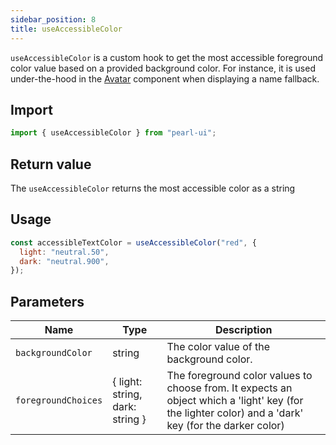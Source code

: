 ```yaml
---
sidebar_position: 8
title: useAccessibleColor
---
```


`useAccessibleColor` is a custom hook to get the most accessible foreground color value based on a provided background color. For instance, it is used under-the-hood in the [Avatar](../components/media/Avatar) component when displaying a name fallback.

## Import

```js
import { useAccessibleColor } from "pearl-ui";
```

## Return value

The `useAccessibleColor` returns the most accessible color as a <t>string</t>

## Usage

```js
const accessibleTextColor = useAccessibleColor("red", {
  light: "neutral.50",
  dark: "neutral.900",
});
```

## Parameters

| Name                | Type                                          | Description                                                                                                                                          |
| ------------------- | --------------------------------------------- | ---------------------------------------------------------------------------------------------------------------------------------------------------- |
| `backgroundColor`   | <t>string</t>                                 | The color value of the background color.                                                                                                             |
| `foregroundChoices` | { light: <t>string</t>, dark: <t>string</t> } | The foreground color values to choose from. It expects an object which a 'light' key (for the lighter color) and a 'dark' key (for the darker color) |
